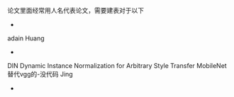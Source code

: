 论文里面经常用人名代表论文，需要建表对于以下

-
adain 
Huang 

- 
DIN  Dynamic Instance Normalization for Arbitrary Style Transfer  MobileNet替代vgg的-没代码
Jing

-